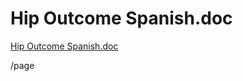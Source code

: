 # Hip Outcome Spanish.doc

[Hip Outcome Spanish.doc](Hip%20Outcome%20Spanish%20doc%20837a600f46e84d29aed0683e65ac85a1/Hip_Outcome_Spanish.doc)

/page